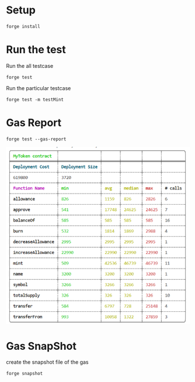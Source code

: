 
# Setup

```
forge install
```

# Run the test

Run the all testcase

```
forge test
```

Run the particular testcase

```
forge test -m testMint
```

# Gas Report

```
forge test --gas-report
```

<img alt="Gas Report" src="public/gas-report.png"/>

# Gas SnapShot

create the snapshot file of the gas

```
forge snapshot
```
